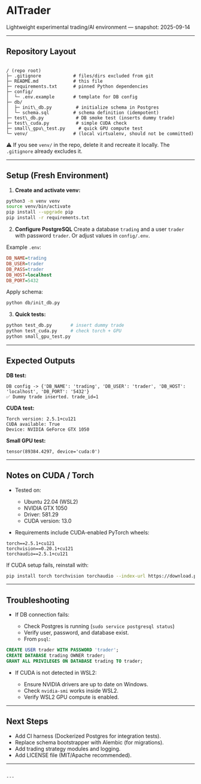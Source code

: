 # AITrader

Lightweight experimental trading/AI environment — snapshot: 2025-09-14

---

## Repository Layout

```

/ (repo root)
├─ .gitignore            # files/dirs excluded from git
├─ README.md             # this file
├─ requirements.txt      # pinned Python dependencies
├─ config/
│  └─ .env.example       # template for DB config
├─ db/
│  ├─ init\_db.py         # initialize schema in Postgres
│  └─ schema.sql         # schema definition (idempotent)
├─ test\_db.py            # DB smoke test (inserts dummy trade)
├─ test\_cuda.py          # simple CUDA check
├─ small\_gpu\_test.py     # quick GPU compute test
└─ venv/                 # (local virtualenv, should not be committed)

````

⚠️ If you see `venv/` in the repo, delete it and recreate it locally. The `.gitignore` already excludes it.

---

## Setup (Fresh Environment)

1. **Create and activate venv:**

```bash
python3 -m venv venv
source venv/bin/activate
pip install --upgrade pip
pip install -r requirements.txt
````

2. **Configure PostgreSQL**
   Create a database `trading` and a user `trader` with password `trader`.
   Or adjust values in `config/.env`.

Example `.env`:

```ini
DB_NAME=trading
DB_USER=trader
DB_PASS=trader
DB_HOST=localhost
DB_PORT=5432
```

Apply schema:

```bash
python db/init_db.py
```

3. **Quick tests:**

```bash
python test_db.py       # insert dummy trade
python test_cuda.py     # check torch + GPU
python small_gpu_test.py
```

---

## Expected Outputs

**DB test:**

```text
DB config -> {'DB_NAME': 'trading', 'DB_USER': 'trader', 'DB_HOST': 'localhost', 'DB_PORT': '5432'}
✅ Dummy trade inserted. trade_id=1
```

**CUDA test:**

```text
Torch version: 2.5.1+cu121
CUDA available: True
Device: NVIDIA GeForce GTX 1050
```

**Small GPU test:**

```text
tensor(89384.4297, device='cuda:0')
```

---

## Notes on CUDA / Torch

* Tested on:

  * Ubuntu 22.04 (WSL2)
  * NVIDIA GTX 1050
  * Driver: 581.29
  * CUDA version: 13.0
* Requirements include CUDA-enabled PyTorch wheels:

```text
torch==2.5.1+cu121
torchvision==0.20.1+cu121
torchaudio==2.5.1+cu121
```

If CUDA setup fails, reinstall with:

```bash
pip install torch torchvision torchaudio --index-url https://download.pytorch.org/whl/cu121
```

---

## Troubleshooting

* If DB connection fails:

  * Check Postgres is running (`sudo service postgresql status`)
  * Verify user, password, and database exist.
  * From `psql`:

```sql
CREATE USER trader WITH PASSWORD 'trader';
CREATE DATABASE trading OWNER trader;
GRANT ALL PRIVILEGES ON DATABASE trading TO trader;
```

* If CUDA is not detected in WSL2:

  * Ensure NVIDIA drivers are up to date on Windows.
  * Check `nvidia-smi` works inside WSL2.
  * Verify WSL2 GPU compute is enabled.

---

## Next Steps

* Add CI harness (Dockerized Postgres for integration tests).
* Replace schema bootstrapper with Alembic (for migrations).
* Add trading strategy modules and logging.
* Add LICENSE file (MIT/Apache recommended).

---

```

---
